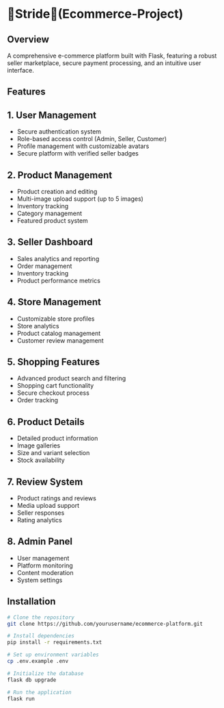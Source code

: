 # 👟Stride👟(Ecommerce-Project)

## Overview
A comprehensive e-commerce platform built with Flask, featuring a robust seller marketplace, secure payment processing, and an intuitive user interface.

## Features
## 1. User Management
  - Secure authentication system
  - Role-based access control (Admin, Seller, Customer)
  - Profile management with customizable avatars
  - Secure platform with verified seller badges

## 2. Product Management
  - Product creation and editing
  - Multi-image upload support (up to 5 images)
  - Inventory tracking
  - Category management
  - Featured product system

## 3. Seller Dashboard
  - Sales analytics and reporting
  - Order management
  - Inventory tracking
  - Product performance metrics

## 4. Store Management
  - Customizable store profiles
  - Store analytics
  - Product catalog management
  - Customer review management

## 5. Shopping Features
  - Advanced product search and filtering
  - Shopping cart functionality
  - Secure checkout process
  - Order tracking

## 6. Product Details
  - Detailed product information
  - Image galleries
  - Size and variant selection
  - Stock availability

## 7. Review System
  - Product ratings and reviews
  - Media upload support
  - Seller responses
  - Rating analytics

## 8. Admin Panel
- User management
- Platform monitoring
- Content moderation
- System settings


## Installation

```bash
# Clone the repository
git clone https://github.com/yourusername/ecommerce-platform.git

# Install dependencies
pip install -r requirements.txt

# Set up environment variables
cp .env.example .env

# Initialize the database
flask db upgrade

# Run the application
flask run
```
